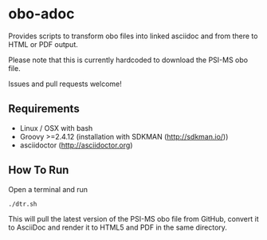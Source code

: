 # obo-adoc
Provides scripts to transform obo files into linked asciidoc and from there to HTML or PDF output.

Please note that this is currently hardcoded to download the PSI-MS obo file.

Issues and pull requests welcome!

## Requirements

- Linux / OSX with bash
- Groovy >=2.4.12 (installation with SDKMAN (http://sdkman.io/))
- asciidoctor (http://asciidoctor.org)

## How To Run
Open a terminal and run

	./dtr.sh

This will pull the latest version of the PSI-MS obo file from GitHub,
convert it to AsciiDoc and render it to HTML5 and PDF in the same directory.
